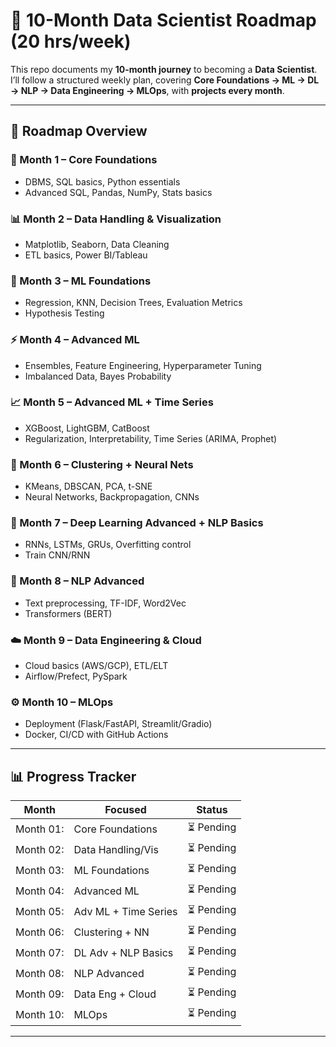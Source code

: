 # 🚀 10-Month Data Scientist Roadmap (20 hrs/week)

This repo documents my **10-month journey** to becoming a **Data Scientist**.  
I’ll follow a structured weekly plan, covering **Core Foundations → ML → DL → NLP → Data Engineering → MLOps**, with **projects every month**.

---

## 📅 Roadmap Overview

### 📘 Month 1 – Core Foundations

- DBMS, SQL basics, Python essentials
- Advanced SQL, Pandas, NumPy, Stats basics

### 📊 Month 2 – Data Handling & Visualization

- Matplotlib, Seaborn, Data Cleaning
- ETL basics, Power BI/Tableau

### 🤖 Month 3 – ML Foundations

- Regression, KNN, Decision Trees, Evaluation Metrics
- Hypothesis Testing

### ⚡ Month 4 – Advanced ML

- Ensembles, Feature Engineering, Hyperparameter Tuning
- Imbalanced Data, Bayes Probability

### 📈 Month 5 – Advanced ML + Time Series

- XGBoost, LightGBM, CatBoost
- Regularization, Interpretability, Time Series (ARIMA, Prophet)

### 🧠 Month 6 – Clustering + Neural Nets

- KMeans, DBSCAN, PCA, t-SNE
- Neural Networks, Backpropagation, CNNs

### 🧠 Month 7 – Deep Learning Advanced + NLP Basics

- RNNs, LSTMs, GRUs, Overfitting control
- Train CNN/RNN

### 💬 Month 8 – NLP Advanced

- Text preprocessing, TF-IDF, Word2Vec
- Transformers (BERT)

### ☁️ Month 9 – Data Engineering & Cloud

- Cloud basics (AWS/GCP), ETL/ELT
- Airflow/Prefect, PySpark

### ⚙️ Month 10 – MLOps

- Deployment (Flask/FastAPI, Streamlit/Gradio)
- Docker, CI/CD with GitHub Actions

---

## 📊 Progress Tracker

| Month     | Focused              | Status     |
| --------- | -------------------- | ---------- |
| Month 01: | Core Foundations     | ⏳ Pending |
| Month 02: | Data Handling/Vis    | ⏳ Pending |
| Month 03: | ML Foundations       | ⏳ Pending |
| Month 04: | Advanced ML          | ⏳ Pending |
| Month 05: | Adv ML + Time Series | ⏳ Pending |
| Month 06: | Clustering + NN      | ⏳ Pending |
| Month 07: | DL Adv + NLP Basics  | ⏳ Pending |
| Month 08: | NLP Advanced         | ⏳ Pending |
| Month 09: | Data Eng + Cloud     | ⏳ Pending |
| Month 10: | MLOps                | ⏳ Pending |

---
